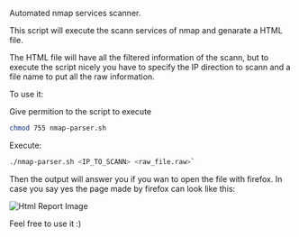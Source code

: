 Automated nmap services scanner.

This script will execute the scann services of nmap and genarate a HTML file.

The HTML file will have all the filtered information of the scann, but to execute the script nicely
you have to specify the IP direction to scann and a file name to put all the raw information.


To use it:

Give permition to the script to execute

```bash
chmod 755 nmap-parser.sh
```

Execute:

```bash
./nmap-parser.sh <IP_TO_SCANN> <raw_file.raw>`
```

Then the output will answer you if you wan to open the file with firefox.
In case you say yes the page made by firefox can look like this:

![Html Report Image](/home/otter/Me/Repository/nmap_to_html/htmlreport.png)

Feel free to use it :)
